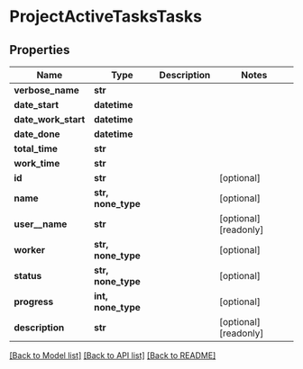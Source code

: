 # ProjectActiveTasksTasks


## Properties
Name | Type | Description | Notes
------------ | ------------- | ------------- | -------------
**verbose_name** | **str** |  | 
**date_start** | **datetime** |  | 
**date_work_start** | **datetime** |  | 
**date_done** | **datetime** |  | 
**total_time** | **str** |  | 
**work_time** | **str** |  | 
**id** | **str** |  | [optional] 
**name** | **str, none_type** |  | [optional] 
**user__name** | **str** |  | [optional] [readonly] 
**worker** | **str, none_type** |  | [optional] 
**status** | **str, none_type** |  | [optional] 
**progress** | **int, none_type** |  | [optional] 
**description** | **str** |  | [optional] [readonly] 

[[Back to Model list]](../README.md#documentation-for-models) [[Back to API list]](../README.md#documentation-for-api-endpoints) [[Back to README]](../README.md)



